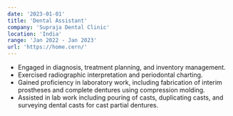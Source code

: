 ```yaml
---
date: '2023-01-01'
title: 'Dental Assistant'
company: 'Supraja Dental Clinic'
location: 'India'
range: 'Jan 2022 - Jan 2023'
url: 'https://home.cern/'
---
```


- Engaged in diagnosis, treatment planning, and inventory management. 
- Exercised radiographic interpretation and periodontal charting. 
- Gained proficiency in laboratory work, including fabrication of interim prostheses and complete dentures using compression molding. 
- Assisted in lab work including pouring of casts, duplicating casts, and surveying dental casts for cast partial dentures.

